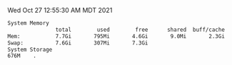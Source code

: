 Wed Oct 27 12:55:30 AM MDT 2021
```bash
System Memory
               total        used        free      shared  buff/cache   available
Mem:           7.7Gi       795Mi       4.6Gi       9.0Mi       2.3Gi       6.6Gi
Swap:          7.6Gi       307Mi       7.3Gi
System Storage
676M	.
```
```bash
